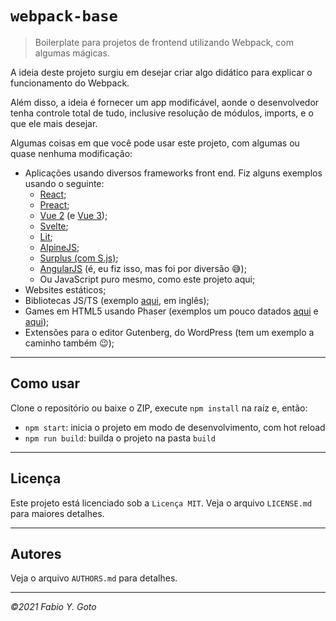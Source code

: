 # `webpack-base`

> Boilerplate para projetos de frontend utilizando Webpack, com algumas mágicas.

A ideia deste projeto surgiu em desejar criar algo didático para explicar o funcionamento do Webpack.

Além disso, a ideia é fornecer um app modificável, aonde o desenvolvedor tenha controle total de tudo, inclusive resolução de módulos, imports, e o que ele mais desejar.

Algumas coisas em que você pode usar este projeto, com algumas ou quase nenhuma modificação:

- Aplicações usando diversos frameworks front end. Fiz alguns exemplos usando o seguinte:
  - [React](https://github.com/yuigoto/react-webpack-base);
  - [Preact](https://github.com/yuigoto/preact-webpack-base);
  - [Vue 2](https://github.com/yuigoto/vue2-webpack-base) (e [Vue 3](https://github.com/yuigoto/vue3-webpack-base));
  - [Svelte](https://github.com/yuigoto/svelte-webpack-base);
  - [Lit](https://github.com/yuigoto/vue3-webpack-base);
  - [AlpineJS](https://github.com/yuigoto/alpinejs-webpack-base);
  - [Surplus (com S.js)](https://github.com/yuigoto/surplus-webpack-base);
  - [AngularJS](https://github.com/yuigoto/angularjs-webpack-base) (é, eu fiz isso, mas foi por diversão :sweat_smile:);
  - Ou JavaScript puro mesmo, como este projeto aqui;
- Websites estáticos;
- Bibliotecas JS/TS (exemplo [aqui](https://github.com/yuigoto/jsts-library-boilerplate), em inglês);
- Games em HTML5 usando Phaser (exemplos um pouco datados [aqui](https://github.com/yuigoto/phaser-ce-base) e [aqui](https://github.com/yuigoto/phaser-3-base));
- Extensões para o editor Gutenberg, do WordPress (tem um exemplo a caminho também :wink:);

-----

## Como usar

Clone o repositório ou baixe o ZIP, execute `npm install` na raíz e, então:

- `npm start`: inicia o projeto em modo de desenvolvimento, com hot reload
- `npm run build`: builda o projeto na pasta `build`

-----

## Licença

Este projeto está licenciado sob a `Licença MIT`. Veja o arquivo `LICENSE.md` para maiores detalhes.

-----

## Autores

Veja o arquivo `AUTHORS.md` para detalhes.

-----

_&copy;2021 Fabio Y. Goto_
